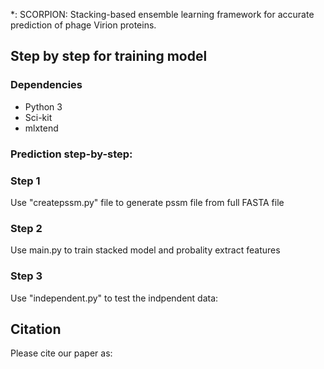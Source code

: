 
*: SCORPION: Stacking-based ensemble learning framework for accurate prediction of phage Virion proteins.

## Step by step for training model
### Dependencies
- Python 3
- Sci-kit 
- mlxtend

### Prediction step-by-step:
### Step 1
Use "createpssm.py" file to generate pssm file from full FASTA file


### Step 2
Use main.py to train stacked model and probality extract features

### Step 3
Use "independent.py" to test the indpendent data:

## Citation
Please cite our paper as:
